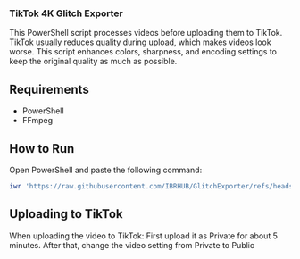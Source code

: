 ### TikTok 4K Glitch Exporter

This PowerShell script processes videos before uploading them to TikTok. TikTok usually reduces quality during upload, which makes videos look worse. This script enhances colors, sharpness, and encoding settings to keep the original quality as much as possible.

## Requirements
- PowerShell  
- FFmpeg  

## How to Run
Open PowerShell and paste the following command:

```powershell
iwr 'https://raw.githubusercontent.com/IBRHUB/GlitchExporter/refs/heads/main/Glitch%20Exporter.ps1' | iex
```
## Uploading to TikTok
When uploading the video to TikTok:
First upload it as Private for about 5 minutes.
After that, change the video setting from Private to Public
